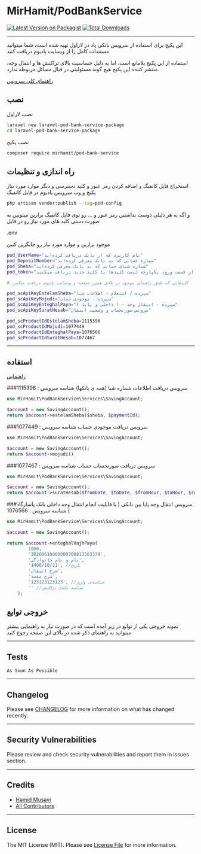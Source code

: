 # MirHamit/PodBankService

[![Latest Version on Packagist](https://img.shields.io/packagist/v/vendor_slug/package_slug.svg?style=flat-square)](https://packagist.org/packages/mirhamit/pod-bank-service)
[![Total Downloads](https://img.shields.io/packagist/dt/vendor_slug/package_slug.svg?style=flat-square)](https://packagist.org/packages/mirhamit/pod-bank-service)

---
این پکیج برای استفاده از سرویس بانکی پاد در لاراول تهیه شده است، شما میتوانید مستندات کامل را از وبسایت پادیوم دریافت
کنید

استفاده از این پکیج بلامانع است، اما به دلیل حساسیت بالای تراکنش ها و انتقال وجه، منتشر کننده این پکیج هیچ گونه مسئولیتی در قبال مسائل مربوطه ندارد.


[راهنمای کلی سرویس](https://podium.ir/services/3292395/%D8%B3%D8%B1%D9%88%DB%8C%D8%B3-%D9%87%D8%A7%DB%8C-%D8%A8%D8%A7%D9%86%DA%A9%DB%8C/document)

## نصب

نصب لاراول

```bash
laravel new laravel-pod-bank-service-package
cd laravel-pod-bank-service-package
```

نصب پکیج

```bash
composer require mirhamit/pod-bank-service
```

## راه اندازی و تنظیمات

استخراج فایل کانفیگ و اضافه کردن رمز عبور و کلید دسترسی و دیگر موارد مورد نیاز پکیج و وب سرویس پادیوم در فایل کانفیگ

```bash
php artisan vendor:publish --tag=pod-config
```

و اگه به هر دلیلی دوست نداشتین رمز عبور و ... رو توی فایل کانفیگ بزارین میتونین به صورت دستی کلید های مورد نیاز رو در
فایل

.env

موجود بزارین و موارد مورد نیاز رو جایگزین کنین

```bash
pod_UserName="نام کاربری که از بانک دریافت کرده‌اید"
pod_DepositNumber="شماره حسابی که به بانک معرفی کرده‌اید"
pod_Sheba="شماره شبای حسابی که به بانک معرفی کرده‌اید"
pod_token="کلیدی که از قسمت ورود یکپارچه لیست کلیدها یا کلید جدید دریافت میکنید"

# کلیدهایی که طبق راهنمای موجود در بالای همین صفحه و وبسایت پادیوم دریافت میکنین

pod_scApiKeyEstelamSheba="سپرده / استعلام - اطلاعات شبا"
pod_scApiKeyMojudi="سپرده - موجودی حساب"
pod_scApiKeyEnteghalPaya="سپرده - انتقال وجه - ( داخلی و پایا )"
pod_scApiKeySuratHesab="سرویس صورتحساب و وضعیت انتقال"

pod_scProductIdEstelamSheba=1115396
pod_scProductIdMojudi=1077449
pod_scProductIdEnteghalPaya=1076566
pod_scProductIdSuratHesab=1077467
```

---

## استفاده

[راهنمایی](https://podium.ir/services/3292395/%D8%B3%D8%B1%D9%88%DB%8C%D8%B3-%D9%87%D8%A7%DB%8C-%D8%A8%D8%A7%D9%86%DA%A9%DB%8C/document)


###سرویس دریافت اطلاعات شماره شبا (همه ی بانکها)
شناسه سرویس : 1115396

```php
use MirHamit\PodBankService\Services\SavingAccount;

$account = new SavingAccount();
return $account->estelamSheba($sheba, $paymentId);
```


###سرویس دریافت موجودی حساب
شناسه سرویس : 1077449

```php
use MirHamit\PodBankService\Services\SavingAccount;

$account = new SavingAccount();
return $account->mojudi()
```


###سرویس دریافت صورتحساب حساب
شناسه سرویس : 1077467

```php
use MirHamit\PodBankService\Services\SavingAccount;

$account = new SavingAccount();
return $account->suratHesab($fromDate, $toDate, $fromHour, $toHour, $resultCount);
```

###سرویس انتقال وجه پایا بین بانکی ( با قابلیت انجام انتقال وجه داخلی بانک پاسارگاد )
شناسه سرویس : 1076566

```php
use MirHamit\PodBankService\Services\SavingAccount;

$account = new SavingAccount();

return $account->enteghalVajhPaya(
        1000,
        'IR200610000000700813563379',
        'نام و نام خانوادگی',
        '1400/10/11', //تاریخ
        'شرح انتقال',
        'شرح مقصد',
        '123123123123', //شناسه‌ی واریز
        '' //شناسه یکتای تراکنش
    );
```

## خروجی توابع

نمونه خروجی یکی از توابع در زیر آمده است که در صورت نیاز به راهنمایی بیشتر میتوانید به راهنمای ذکر شده در بالای این صفحه
رجوع کنید


---

## Tests

```text
As Soon As Possible
```

---

## Changelog

Please see [CHANGELOG](CHANGELOG.md) for more information on what has changed recently.

---

## Security Vulnerabilities

Please review and check security vulnerabilities and report them in issues section.

---

## Credits

- [Həmid Musəvi](https://github.com/mirhamit)
- [All Contributors](../../contributors)

---

## License

The MIT License (MIT). Please see [License File](LICENSE) for more information.
